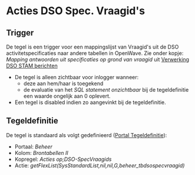 # Acties DSO Spec. Vraagid's

## Trigger

De tegel is een trigger voor een mappingslijst van Vraagid's uit de DSO activitetspecificaties naar andere tabellen in OpenWave. Zie onder kopje: *Mapping antwoorden uit specificaties op grond van vraagid* uit [Verwerking DSO STAM berichten](/docs/probleemoplossing/programmablokken/verwerking_dso_stam_berichten.md)

* De tegel is alleen zichtbaar voor inlogger wanneer:
  * deze aan hem/haar is toegekend
  * de evaluatie van het *SQL statement onzichtbaar* bij de tegeldefinitie een waarde ongelijk aan 0 oplevert.
* Een tegel is disabled indien zo aangevinkt bij de tegeldefinitie.

## Tegeldefinitie

De tegel is standaard als volgt gedefinieerd ([Portal Tegeldefinitie](/docs/instellen_inrichten/portaldefinitie/portal_tegel.md)):

* Portaal: *Beheer*
* Kolom: *Brontabellen II*
* Kopregel: *Acties op;DSO-SpecVraagids*
* Actie: *getFlexList(SysStandardList,nil,nil,G,beheer_tbdsospecvraagid)*
